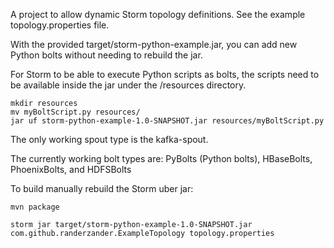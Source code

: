 A project to allow dynamic Storm topology definitions. See the example topology.properties file.

With the provided target/storm-python-example.jar, you can add new Python bolts without needing to rebuild the jar.

For Storm to be able to execute Python scripts as bolts, the scripts need to be available inside the jar under the /resources directory.
```
mkdir resources
mv myBoltScript.py resources/
jar uf storm-python-example-1.0-SNAPSHOT.jar resources/myBoltScript.py
```

The only working spout type is the kafka-spout.

The currently working bolt types are:
PyBolts (Python bolts), HBaseBolts, PhoenixBolts, and HDFSBolts


To build manually rebuild the Storm uber jar:
```
mvn package

storm jar target/storm-python-example-1.0-SNAPSHOT.jar com.github.randerzander.ExampleTopology topology.properties
```
